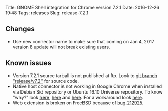 Title: GNOME Shell integration for Chrome version 7.2.1
Date: 2016-12-26 19:48
Tags: releases
Slug: release-7.2.1

## Changes

- Use new connector name to make sure that coming on Jan 4, 2017 version 8 update will not break existing users.

## Known issues

- Version 7.2.1 source tarball is not published at ftp. Look to [git branch "release/v7.2"](https://git.gnome.org/browse/chrome-gnome-shell/log/?h=release/v7.2) for source code.
- Native host connector is not working in Google Chrome when installed via Debian Sid repository or Ubuntu 16.10 Universe repository. To know "why?" look [here](https://github.com/nE0sIghT/chrome-gnome-shell-mirror/issues/17), [here](https://bugs.debian.org/cgi-bin/bugreport.cgi?bug=840804) and [here](https://bugs.debian.org/cgi-bin/bugreport.cgi?bug=840235). For a workaround look [here](https://wiki.gnome.org/Projects/GnomeShellIntegrationForChrome/Installation#Troubleshooting).
- Web extension is broken on FreeBSD because of [bug 212925](https://bugs.freebsd.org/bugzilla/show_bug.cgi?id=212925).
